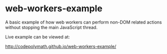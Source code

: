 # web-workers-example
A basic example of how web workers can perform non-DOM related actions without stopping the main JavaScript thread.

Live example can be viewed at:

http://codepolymath.github.io/web-workers-example/